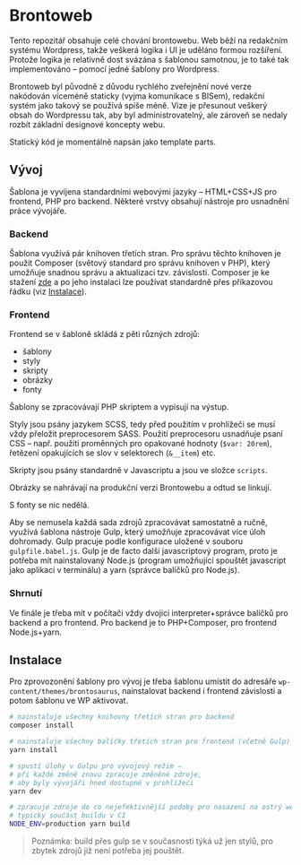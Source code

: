 # Brontoweb

Tento repozitář obsahuje celé chování brontowebu.
Web běží na redakčním systému Wordpress, takže veškerá logika i UI
je uděláno formou rozšíření. Protože logika je relativně dost svázána
s šablonou samotnou, je to také tak implementováno – pomocí
jedné šablony pro Wordpress.

Brontoweb byl původně z důvodu rychlého zveřejnění nové verze nakódován
víceméně staticky (vyjma komunikace s BISem), redakční systém jako takový
se používá spíše méně. Vize je přesunout veškerý obsah
do Wordpressu tak, aby byl administrovatelný, ale zároveň se nedaly rozbít
základní designové koncepty webu.

Statický kód je momentálně napsán jako template parts.


## Vývoj

Šablona je vyvíjena standardními webovými jazyky – HTML+CSS+JS pro frontend, PHP pro backend.
Některé vrstvy obsahují nástroje pro usnadnění práce vývojáře.

### Backend

Šablona využívá pár knihoven třetích stran. Pro správu těchto knihoven je použit Composer (světový standard pro správu knihoven v PHP), který umožňuje snadnou správu a aktualizaci tzv. závislostí. Composer je ke stažení [zde](https://getcomposer.org/) a po jeho instalaci lze používat standardně přes příkazovou řádku (viz [Instalace](#Instalace)).

### Frontend

Frontend se v šabloně skládá z pěti různých zdrojů:
- šablony
- styly
- skripty
- obrázky
- fonty

Šablony se zpracovávají PHP skriptem a vypisují na výstup.

Styly jsou psány jazykem SCSS, tedy před použitím v prohlížeči se musí vždy přeložit preprocesorem SASS. Použití preprocesoru usnadňuje psaní CSS – např. použití proměnných pro opakované hodnoty (`$var: 20rem`), řetězení opakujících se slov v selektorech (`&__item`) etc.

Skripty jsou psány standardně v Javascriptu a jsou ve složce `scripts`.

Obrázky se nahrávají na produkční verzi Brontowebu a odtud se linkují.

S fonty se nic nedělá.

Aby se nemusela každá sada zdrojů zpracovávat samostatně a ručně, využívá šablona nástroje Gulp, který umožňuje zpracovávat více úloh dohromady. Gulp pracuje podle konfigurace uložené v souboru `gulpfile.babel.js`. Gulp je de facto další javascriptový program, proto je potřeba mít nainstalovaný Node.js (program umožňující spouštět javascript jako aplikaci v terminálu) a yarn (správce balíčků pro Node.js).

### Shrnutí

Ve finále je třeba mít v počítači vždy dvojici interpreter+správce balíčků pro backend a pro frontend. Pro backend je to PHP+Composer, pro frontend Node.js+yarn.

## Instalace

Pro zprovozonění šablony pro vývoj je třeba šablonu umístit do adresáře `wp-content/themes/brontosaurus`, nainstalovat backend i frontend závislosti a potom šablonu ve WP aktivovat.

```bash
# nainstaluje všechny knihovny třetích stran pro backend
composer install

# nainstaluje všechny balíčky třetích stran pro frontend (včetně Gulp)
yarn install
```

```bash
# spustí úlohy v Gulpu pro vývojový režim –
# při každé změně znovu zpracuje změněné zdroje,
# aby byly vývojáři hned dostupné v prohlížeči
yarn dev

# zpracuje zdroje do co nejefektivnější podoby pro nasazení na ostrý web
# typicky součást buildu v CI
NODE_ENV=production yarn build
```

> Poznámka: build přes gulp se v současnosti týká už jen stylů, pro zbytek zdrojů již není potřeba jej pouštět.